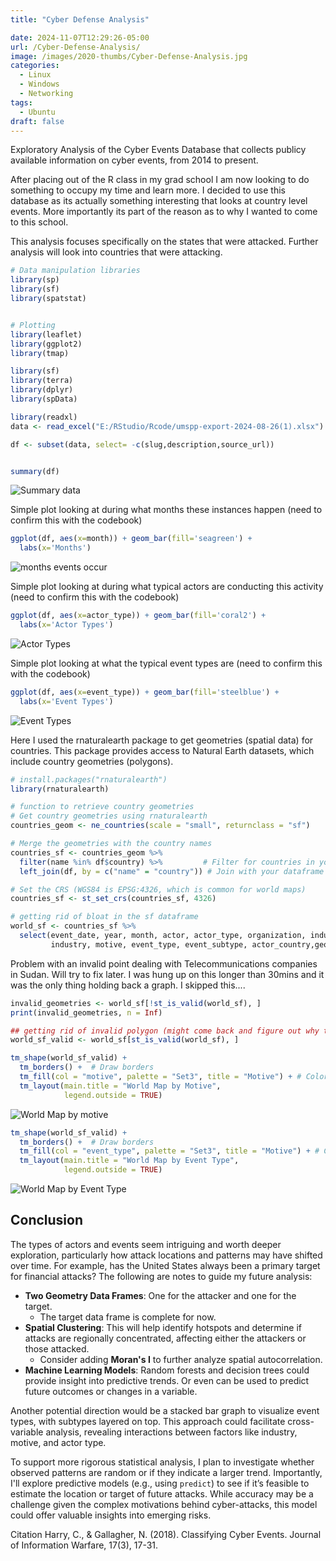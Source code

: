 ```yaml
---
title: "Cyber Defense Analysis"

date: 2024-11-07T12:29:26-05:00
url: /Cyber-Defense-Analysis/
image: /images/2020-thumbs/Cyber-Defense-Analysis.jpg
categories:
  - Linux
  - Windows
  - Networking
tags:
  - Ubuntu
draft: false
---
```


Exploratory Analysis of the Cyber Events Database that collects publicy available information on cyber events, from 2014 to present.
<!--more-->

After placing out of the R class in my grad school I am now looking to do something to occupy my time and learn more. I decided to use this database as its actually something interesting that looks at country level events. More importantly its part of the reason as to why I wanted to come to this school. 

This analysis focuses specifically on the states that were attacked. Further analysis will look into countries that were attacking. 

 ```r
# Data manipulation libraries
library(sp)
library(sf)
library(spatstat)


# Plotting
library(leaflet)
library(ggplot2)
library(tmap)

library(sf)
library(terra)
library(dplyr)
library(spData)
```


```r
library(readxl)
data <- read_excel("E:/RStudio/Rcode/umspp-export-2024-08-26(1).xlsx")

df <- subset(data, select= -c(slug,description,source_url))

```
  
```r

summary(df)

```

![Summary data](https://github.com/darkawesome/blog/blob/main/content/img/image.png?raw=true)

Simple plot looking at during what months these instances happen (need to confirm this with the codebook)

```r
ggplot(df, aes(x=month)) + geom_bar(fill='seagreen') +
  labs(x='Months') 
```

![months events occur](https://github.com/darkawesome/blog/blob/main/content/img/cyberMonths.png?raw=true)

Simple plot looking at during what typical actors are conducting this activity (need to confirm this with the codebook)
```r
ggplot(df, aes(x=actor_type)) + geom_bar(fill='coral2') +
  labs(x='Actor Types') 
```

![Actor Types](https://github.com/darkawesome/blog/blob/main/content/img/actorTypes.png?raw=true)


Simple plot looking at what the typical event types are (need to confirm this with the codebook)
```r
ggplot(df, aes(x=event_type)) + geom_bar(fill='steelblue') +
  labs(x='Event Types') 
```
![Event Types](https://github.com/darkawesome/blog/blob/main/content/img/Event-Types.png?raw=true)


Here I used the rnaturalearth package to get geometries (spatial data) for countries. This package provides access to Natural Earth datasets, which include country geometries (polygons).
```r
# install.packages("rnaturalearth")
library(rnaturalearth)

```


```r
# function to retrieve country geometries
# Get country geometries using rnaturalearth
countries_geom <- ne_countries(scale = "small", returnclass = "sf")

# Merge the geometries with the country names
countries_sf <- countries_geom %>%
  filter(name %in% df$country) %>%         # Filter for countries in your dataframe
  left_join(df, by = c("name" = "country")) # Join with your dataframe

# Set the CRS (WGS84 is EPSG:4326, which is common for world maps)
countries_sf <- st_set_crs(countries_sf, 4326)
```


```r
# getting rid of bloat in the sf dataframe
world_sf <- countries_sf %>%
  select(event_date, year, month, actor, actor_type, organization, industry_code, 
         industry, motive, event_type, event_subtype, actor_country,geometry)
```



Problem with an invalid point dealing with Telecommunications companies in Sudan. Will try to fix later. I was hung up on this longer than 30mins and it was the only thing holding back a graph. I skipped this....
```r
invalid_geometries <- world_sf[!st_is_valid(world_sf), ]
print(invalid_geometries, n = Inf)
```

```r
## getting rid of invalid polygon (might come back and figure out why this is wrong)
world_sf_valid <- world_sf[st_is_valid(world_sf), ]

```

```r
tm_shape(world_sf_valid) + 
  tm_borders() +  # Draw borders
  tm_fill(col = "motive", palette = "Set3", title = "Motive") + # Color by 'motive' variable
  tm_layout(main.title = "World Map by Motive",
            legend.outside = TRUE)

```

![World Map by motive](https://github.com/darkawesome/blog/blob/main/content/img/worldAttackedMotivemap.png?raw=true)

```r
tm_shape(world_sf_valid) + 
  tm_borders() +  # Draw borders
  tm_fill(col = "event_type", palette = "Set3", title = "Motive") + # Color by 'Event Type' variable
  tm_layout(main.title = "World Map by Event Type",
            legend.outside = TRUE)

```

![World Map by Event Type](https://github.com/darkawesome/blog/blob/main/content/img/WorldEventMap.png?raw=true)


## Conclusion

The types of actors and events seem intriguing and worth deeper exploration, particularly how attack locations and patterns may have shifted over time. For example, has the United States always been a primary target for financial attacks? The following are notes to guide my future analysis:

- **Two Geometry Data Frames**: One for the attacker and one for the target.
  - The target data frame is complete for now.
- **Spatial Clustering**: This will help identify hotspots and determine if attacks are regionally concentrated, affecting either the attackers or those attacked.
  - Consider adding **Moran's I** to further analyze spatial autocorrelation.
- **Machine Learning Models**: Random forests and decision trees could provide insight into predictive trends. Or even can be used to predict future outcomes or changes in a variable.

Another potential direction would be a stacked bar graph to visualize event types, with subtypes layered on top. This approach could facilitate cross-variable analysis, revealing interactions between factors like industry, motive, and actor type.

To support more rigorous statistical analysis, I plan to investigate whether observed patterns are random or if they indicate a larger trend. Importantly, I'll explore predictive models (e.g., using `predict`) to see if it’s feasible to estimate the location or target of future attacks. While accuracy may be a challenge given the complex motivations behind cyber-attacks, this model could offer valuable insights into emerging risks.

Citation
 Harry, C., & Gallagher, N. (2018). Classifying Cyber Events. Journal of Information Warfare, 17(3), 17-31.



